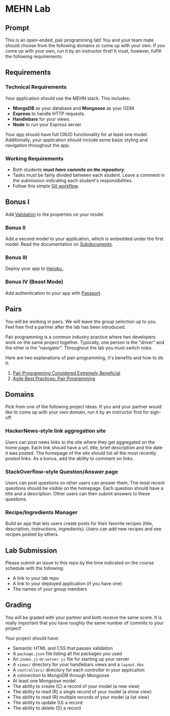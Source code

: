 # MEHN Lab

## Prompt

This is an open-ended, pair programming lab! You and your team mate should choose from the following domains or come up with your own. If you come up with your own, run it by an instructor first! It must, however, fulfill the following requirements:

## Requirements

### Technical Requirements

Your application should use the MEHN stack. This includes:

- **MongoDB** as your database and **Mongoose** as your ODM.
- **Express** to handle HTTP requests.
- **Handlebars** for your views.
- **Node** to run your Express server

Your app should have full CRUD functionality for at least one model. Additionally, your application should include some basic styling and navigation throughout the app.

### Working Requirements	

- Both students **_must have commits on the repository_**.	
- Tasks must be fairly divided between each student. Leave a comment in the submission indicating each student's responsibilities.	
- Follow this simple [Git workflow](https://git.generalassemb.ly/sei-921/paired-homeworks.md/blob/master/README.md).

## Bonus I

Add [Validation](http://mongoosejs.com/docs/validation.html) to the properties on your model.

### Bonus II

Add a second model to your application, which is embedded under the first model. Read the documentation on [Subdocuments](http://mongoosejs.com/docs/subdocs.html).

### Bonus III

Deploy your app to [ Heroku ](https://www.heroku.com/home).

### Bonus IV (Beast Mode)

Add authentication to your app with [Passport](http://www.passportjs.org).

## Pairs

You will be working in pairs. We will leave the group selection up to you. Feel free find a partner after the lab has been introduced.

Pair programming is a common industry practice where two developers work on the same project together. Typically, one person is the "driver" and the other is the "navigator". Throughout the lab you must switch roles.

Here are two explanations of pair-programming, it's benefits and how to do it:

1. [Pair Programming Considered Extremely Beneficial](https://content.pivotal.io/blog/pair-programming-considered-extremely-beneficial)
2. [Agile Best Practices: Pair Programming](https://www.versionone.com/agile-101/agile-software-programming-best-practices/pair-programming/)

## Domains

Pick from one of the following project ideas. If you and your partner would like to come up with your own domain, run it by an instructor first for sign-off.

### HackerNews-style link aggregation site

Users can post news links to the site where they get aggregated on the home page. Each link should have a url, title, brief description and the date it was posted. The homepage of the site should list all the most recently posted links. As a bonus, add the ability to comment on links.

### StackOverflow-style Question/Answer page

Users can post questions so other users can answer them. The most recent questions should be visible on the homepage. Each question should have a title and a description. Other users can then submit answers to these questions.

### Recipe/Ingredients Manager

Build an app that lets users create posts for their favorite recipes (title, description, instructions, ingredients). Users can add new recipes and see recipes posted by others.

## Lab Submission

Please submit an issue to this repo by the time indicated on the course schedule with the following:

- A link to your lab repo
- A link to your deployed application (if you have one)
- The names of your group members

## Grading

You will be graded with your partner and both receive the same score. It is really important that you have roughly the same number of commits to your project!

Your project should have:

- Semantic HTML and CSS that passes validation
- A `package.json` file listing all the packages you used
- An `index.js` or `server.js` file for starting up your server
- A `views/` directory for your handlebars views and a `layout.hbs`
- A `controllers/` directory for each controller in your application
- A connection to MongoDB through Mongoose
- At least one Mongoose model
- The ability to create (C) a record of your model (a new view)
- The ability to read (R) a single record of your model (a show view)
- The ability to read (R) multiple records of your model (a list view)
- The ability to update (U) a record
- The ability to delete (D) a record
